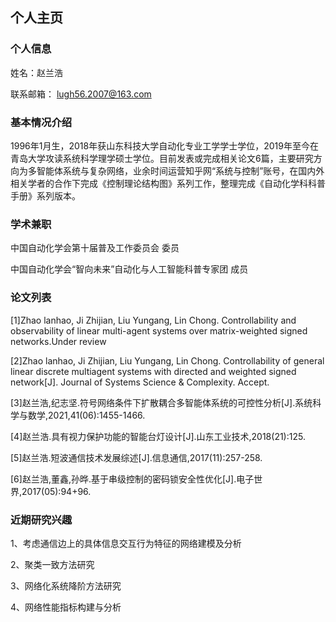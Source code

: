 ## 个人主页
### 个人信息
姓名：赵兰浩

联系邮箱： lugh56.2007@163.com

### 基本情况介绍
1996年1月生，2018年获山东科技大学自动化专业工学学士学位，2019年至今在青岛大学攻读系统科学理学硕士学位。目前发表或完成相关论文6篇，主要研究方向为多智能体系统与复杂网络，业余时间运营知乎网“系统与控制”账号，在国内外相关学者的合作下完成《控制理论结构图》系列工作，整理完成《自动化学科科普手册》系列版本。

### 学术兼职
中国自动化学会第十届普及工作委员会 委员

中国自动化学会“智向未来”自动化与人工智能科普专家团 成员


### 论文列表
[1]Zhao lanhao, Ji Zhijian, Liu Yungang, Lin Chong. Controllability and observability of linear multi-agent systems over matrix-weighted signed networks.Under review

[2]Zhao lanhao, Ji Zhijian, Liu Yungang, Lin Chong. Controllability of general linear discrete multiagent systems with directed and weighted signed network[J]. Journal of Systems Science & Complexity. Accept.

[3]赵兰浩,纪志坚.符号网络条件下扩散耦合多智能体系统的可控性分析[J].系统科学与数学,2021,41(06):1455-1466.

[4]赵兰浩.具有视力保护功能的智能台灯设计[J].山东工业技术,2018(21):125.

[5]赵兰浩.短波通信技术发展综述[J].信息通信,2017(11):257-258.

[6]赵兰浩,董鑫,孙晔.基于串级控制的密码锁安全性优化[J].电子世界,2017(05):94+96.

### 近期研究兴趣
1、考虑通信边上的具体信息交互行为特征的网络建模及分析

2、聚类一致方法研究

3、网络化系统降阶方法研究

4、网络性能指标构建与分析


